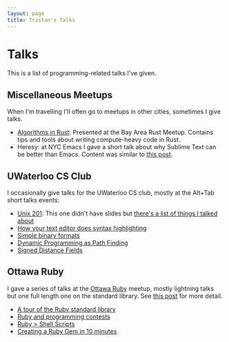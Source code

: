 ```yaml
---
layout: page
title: Tristan's Talks
---
```


# Talks

This is a list of programming-related talks I've given.

## Miscellaneous Meetups

When I'm travelling I'll often go to meetups in other cities, sometimes I give talks.

- [Algorithms in Rust](https://speakerdeck.com/trishume/algorithms-in-rust): Presented at the Bay Area Rust Meetup. Contains tips and tools about writing compute-heavy code in Rust.
- Heresy: at NYC Emacs I gave a short talk about why Sublime Text can be better than Emacs. Content was similar to [this post](/2017/03/04/my-text-editor-journey-vim-spacemacs-atom-and-sublime-text/).

## UWaterloo CS Club

I occasionally give talks for the UWaterloo CS club, mostly at the Alt+Tab short talks events:

- [Unix 201](http://csclub.uwaterloo.ca/events/MC_4045-2017-03-22-6:00_pm): This one didn't have slides but [there's a list of things I talked about](https://gist.github.com/trishume/fb1c80f61c9a62426a6565a9f661e449)
- [How your text editor does syntax highlighting](https://speakerdeck.com/trishume/how-your-text-editor-does-syntax-highlighting)
- [Simple binary formats](https://speakerdeck.com/trishume/simple-binary-formats)
- [Dynamic Programming as Path Finding](https://speakerdeck.com/trishume/dynamic-programming-as-path-finding)
- [Signed Distance Fields](https://speakerdeck.com/trishume/signed-distance-fields)

## Ottawa Ruby

I gave a series of talks at the [Ottawa Ruby](https://www.meetup.com/OttawaRuby/) meetup, mostly lightning talks but one full length one on the standard library. See [this post](/2013/02/06/ottawa-ruby-lightning-talks/) for more detail.

- [A tour of the Ruby standard library](http://thume.ca/rubytour)
- [Ruby and programming contests](https://speakerdeck.com/trishume/ruby-and-programming-contests)
- [Ruby > Shell Scripts](https://speakerdeck.com/trishume/ruby-shell-scripts)
- [Creating a Ruby Gem in 10 minutes](https://gist.github.com/trishume/5d1ea89862e031a48434)
